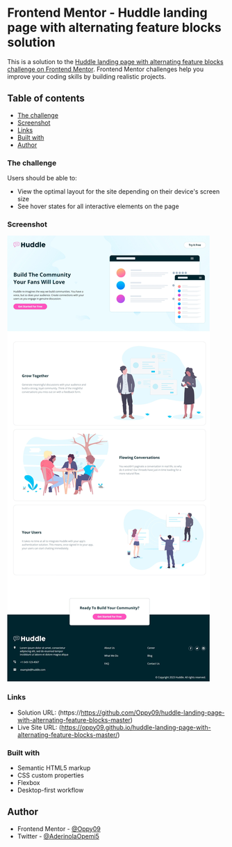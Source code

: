 # Frontend Mentor - Huddle landing page with alternating feature blocks solution

This is a solution to the [Huddle landing page with alternating feature blocks challenge on Frontend Mentor](https://www.frontendmentor.io/challenges/huddle-landing-page-with-alternating-feature-blocks-5ca5f5981e82137ec91a5100). Frontend Mentor challenges help you improve your coding skills by building realistic projects. 

## Table of contents
  - [The challenge](#the-challenge)
  - [Screenshot](#screenshot)
  - [Links](#links)
  - [Built with](#built-with)
- [Author](#author)

### The challenge
Users should be able to:

- View the optimal layout for the site depending on their device's screen size
- See hover states for all interactive elements on the page

### Screenshot
![](./screenshot.jpeg)

### Links
- Solution URL: (https://https://github.com/Oppy09/huddle-landing-page-with-alternating-feature-blocks-master)
- Live Site URL: (https://oppy09.github.io/huddle-landing-page-with-alternating-feature-blocks-master/)

### Built with
- Semantic HTML5 markup
- CSS custom properties
- Flexbox
- Desktop-first workflow
## Author
- Frontend Mentor - [@Oppy09](https://https://www.frontendmentor.io/profile/Oppy09)
- Twitter - [@AderinolaOpemi5](https://https://www.twitter.com/AderinolaOpemi5)
